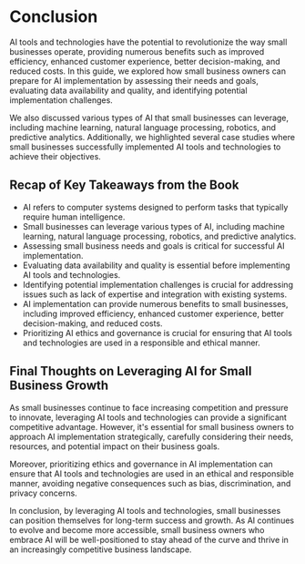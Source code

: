 # Conclusion

AI tools and technologies have the potential to revolutionize the way small businesses operate, providing numerous benefits such as improved efficiency, enhanced customer experience, better decision-making, and reduced costs. In this guide, we explored how small business owners can prepare for AI implementation by assessing their needs and goals, evaluating data availability and quality, and identifying potential implementation challenges.

We also discussed various types of AI that small businesses can leverage, including machine learning, natural language processing, robotics, and predictive analytics. Additionally, we highlighted several case studies where small businesses successfully implemented AI tools and technologies to achieve their objectives.

Recap of Key Takeaways from the Book
------------------------------------

* AI refers to computer systems designed to perform tasks that typically require human intelligence.
* Small businesses can leverage various types of AI, including machine learning, natural language processing, robotics, and predictive analytics.
* Assessing small business needs and goals is critical for successful AI implementation.
* Evaluating data availability and quality is essential before implementing AI tools and technologies.
* Identifying potential implementation challenges is crucial for addressing issues such as lack of expertise and integration with existing systems.
* AI implementation can provide numerous benefits to small businesses, including improved efficiency, enhanced customer experience, better decision-making, and reduced costs.
* Prioritizing AI ethics and governance is crucial for ensuring that AI tools and technologies are used in a responsible and ethical manner.

Final Thoughts on Leveraging AI for Small Business Growth
---------------------------------------------------------

As small businesses continue to face increasing competition and pressure to innovate, leveraging AI tools and technologies can provide a significant competitive advantage. However, it's essential for small business owners to approach AI implementation strategically, carefully considering their needs, resources, and potential impact on their business goals.

Moreover, prioritizing ethics and governance in AI implementation can ensure that AI tools and technologies are used in an ethical and responsible manner, avoiding negative consequences such as bias, discrimination, and privacy concerns.

In conclusion, by leveraging AI tools and technologies, small businesses can position themselves for long-term success and growth. As AI continues to evolve and become more accessible, small business owners who embrace AI will be well-positioned to stay ahead of the curve and thrive in an increasingly competitive business landscape.